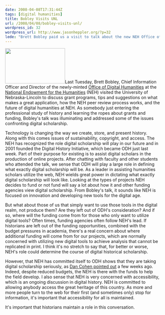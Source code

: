```yaml
---
date: 2008-04-08T17:31:44Z
tags: [digital humanities]
title: Bobley Visits UNL
url: /2008/04/08/bobley-visits-unl/
wordpress_id: 32
wordpress_url: http://www.jasonheppler.org/?p=32
lede: "Brett Bobley paid us a visit to talk about the new NEH Office of Digital Humanities."
---
```


<a href="http://www.jasonheppler.org/wp-content/uploads/2010/01/odh-blog.jpg"><img class="alignleft size-full wp-image-33" title="odh-blog" src="http://www.jasonheppler.org/wp-content/uploads/2010/01/odh-blog.jpg" alt="" width="195" height="115" /></a>Last Tuesday, Brett Bobley, Chief Information  Officer and Director of the newly-minted <a href="http://www.neh.gov/odh/">Office  of Digital Humanities</a> at the <a href="http://www.neh.gov/">National Endowment for the Humanities</a> (NEH) visited the University of Nebraska-Lincoln to discuss grant  programs, tips and suggestions on what makes a great application, how  the NEH peer review process works, and the future of digital humanities  at NEH.  As somebody just entering the professional study of history and  learning the ropes about grants and funding, Bobley's talk was  illuminating and addressed some of the issues confronting digital  scholarship.

Technology is changing the way we create, store,  and present history.  Along with this comes issues of sustainability,  copyright, and access.   The NEH has recognized the role digital  scholarship will play in our future and in 2001 founded the Digital  History Initiative, which became ODH just last week.   Part of their  purpose for existing is to assist digital scholars in the production of  online projects.  After chatting with faculty and other students who  attended the talk, we sense that ODH will play a large role in defining  what exactly digital scholarship will be.  As a leader in assisting  humanities scholars utilize the web,  NEH wields great power in  dictating what exactly digital scholarship will look like.  Looking at  the types of projects NEH decides to fund or not fund will say a lot  about how it and other funding agencies view digital scholarship.  From  Bobley's talk, it sounds like NEH is focused on innovation and  developing new tools for the digital age.

But what about those of us that simply want to use  those tools in the digital realm, not produce them?  Are they left out  of ODH's consideration?  And if so, where will the funding come from for  those who only want to utilize digital tools?  Often times, funding  agencies often follow NEH's lead.  If historians are left out of the  funding opportunities, combined with the budget pressures in academia,  there's a real concern about where additional funding will come from for  our projects, which are normally concerned with utilizing new digital  tools to achieve analysis that cannot be replicated in print.  I think  it's no stretch to say that, for better or worse, NEH's role could  determine the course of digital historical scholarship.

However, that NEH has committed itself to ODH shows  that they are taking digital scholarship seriously, as <a href="http://www.dancohen.org/2008/03/25/nehs-office-of-digital-humanities/">Dan  Cohen pointed out</a> a few weeks ago.  Indeed, despite reduced  budgets, the NEH is there with the funds to help the field develop.  I  also sense that NEH is very concerned with accessibility, which is an  ongoing discussion in digital history.   NEH is committed to allowing  anybody access the great heritage of this country.  As more and more  people turn to the web for their first (and sometimes only) stop for  information, it's important that accessibility for all is maintained.

It's important that historians maintain a role in  this conversation.
